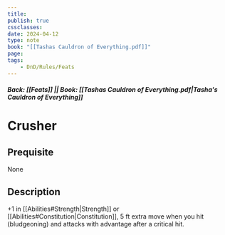 ```yaml
---
title:
publish: true
cssclasses:
date: 2024-04-12
type: note
book: "[[Tashas Cauldron of Everything.pdf]]"
page: 
tags:
    - DnD/Rules/Feats
---
```


##### Back: [[Feats]] || Book: [[Tashas Cauldron of Everything.pdf|Tasha's Cauldron of Everything]]

# Crusher


## Prequisite 
None

## Description
+1 in [[Abilities#Strength|Strength]] or [[Abilities#Constitution|Constitution]], 5 ft extra move when you hit (bludgeoning) and attacks with advantage after a critical hit.